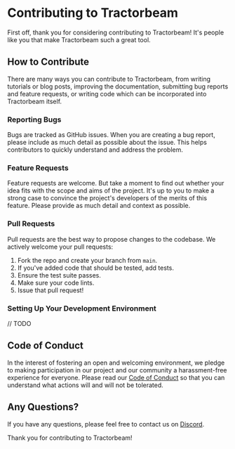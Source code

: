 # Contributing to Tractorbeam

First off, thank you for considering contributing to Tractorbeam! It's people like you that make Tractorbeam such a great tool.

## How to Contribute

There are many ways you can contribute to Tractorbeam, from writing tutorials or blog posts, improving the documentation, submitting bug reports and feature requests, or writing code which can be incorporated into Tractorbeam itself.

### Reporting Bugs

Bugs are tracked as GitHub issues. When you are creating a bug report, please include as much detail as possible about the issue. This helps contributors to quickly understand and address the problem.

### Feature Requests

Feature requests are welcome. But take a moment to find out whether your idea fits with the scope and aims of the project. It's up to you to make a strong case to convince the project's developers of the merits of this feature. Please provide as much detail and context as possible.

### Pull Requests

Pull requests are the best way to propose changes to the codebase. We actively welcome your pull requests:

1. Fork the repo and create your branch from `main`.
2. If you've added code that should be tested, add tests.
3. Ensure the test suite passes.
4. Make sure your code lints.
5. Issue that pull request!

### Setting Up Your Development Environment

// TODO

## Code of Conduct

In the interest of fostering an open and welcoming environment, we pledge to making participation in our project and our community a harassment-free experience for everyone. Please read our [Code of Conduct](CODE_OF_CONDUCT.md) so that you can understand what actions will and will not be tolerated.

## Any Questions?

If you have any questions, please feel free to contact us on [Discord](https://tractorbeam.ai/discord).

Thank you for contributing to Tractorbeam!
